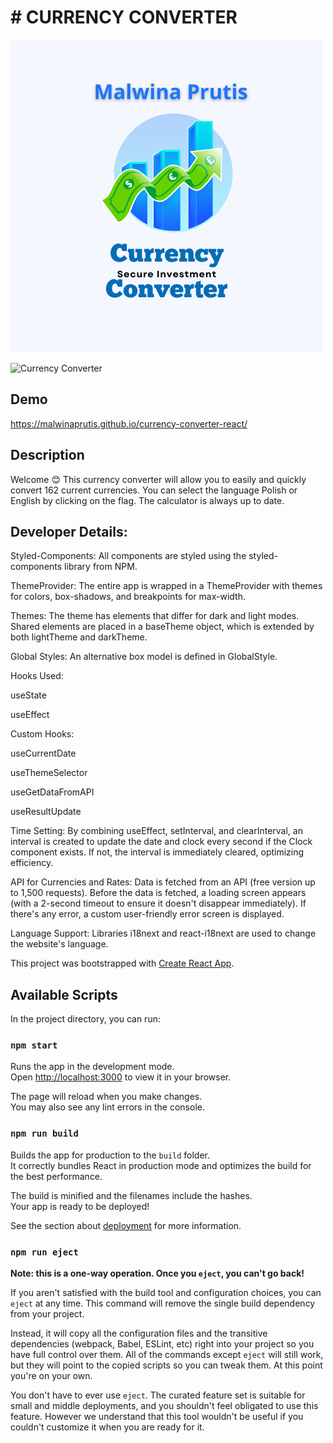 # # CURRENCY CONVERTER

![Currency Calculator](./public/opengraph.png)

![Currency Converter](src/images/currency-converter.gif)

## Demo

https://malwinaprutis.github.io/currency-converter-react/

## Description

Welcome 😊 This currency converter will allow you to easily and quickly convert 162 current currencies.
You can select the language Polish or English by clicking on the flag.
The calculator is always up to date.

## Developer Details:

Styled-Components: All components are styled using the styled-components library from NPM.

ThemeProvider: The entire app is wrapped in a ThemeProvider with themes for colors, box-shadows, and breakpoints for max-width.

Themes: The theme has elements that differ for dark and light modes. Shared elements are placed in a baseTheme object, which is extended by both lightTheme and darkTheme.

Global Styles: An alternative box model is defined in GlobalStyle.

Hooks Used:

useState

useEffect

Custom Hooks:

useCurrentDate

useThemeSelector

useGetDataFromAPI

useResultUpdate

Time Setting: By combining useEffect, setInterval, and clearInterval, an interval is created to update the date and clock every second if the Clock component exists. If not, the interval is immediately cleared, optimizing efficiency.

API for Currencies and Rates: Data is fetched from an API (free version up to 1,500 requests). Before the data is fetched, a loading screen appears (with a 2-second timeout to ensure it doesn't disappear immediately). If there's any error, a custom user-friendly error screen is displayed.

Language Support: Libraries i18next and react-i18next are used to change the website's language.


This project was bootstrapped with [Create React App](https://github.com/facebook/create-react-app).

## Available Scripts

In the project directory, you can run:

### `npm start`

Runs the app in the development mode.\
Open [http://localhost:3000](http://localhost:3000) to view it in your browser.

The page will reload when you make changes.\
You may also see any lint errors in the console.


### `npm run build`

Builds the app for production to the `build` folder.\
It correctly bundles React in production mode and optimizes the build for the best performance.

The build is minified and the filenames include the hashes.\
Your app is ready to be deployed!

See the section about [deployment](https://facebook.github.io/create-react-app/docs/deployment) for more information.

### `npm run eject`

**Note: this is a one-way operation. Once you `eject`, you can't go back!**

If you aren't satisfied with the build tool and configuration choices, you can `eject` at any time. This command will remove the single build dependency from your project.

Instead, it will copy all the configuration files and the transitive dependencies (webpack, Babel, ESLint, etc) right into your project so you have full control over them. All of the commands except `eject` will still work, but they will point to the copied scripts so you can tweak them. At this point you're on your own.

You don't have to ever use `eject`. The curated feature set is suitable for small and middle deployments, and you shouldn't feel obligated to use this feature. However we understand that this tool wouldn't be useful if you couldn't customize it when you are ready for it.
